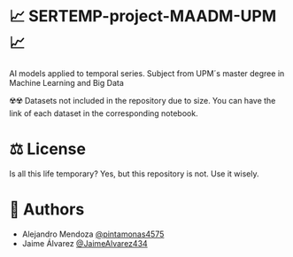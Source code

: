 # 📈 SERTEMP-project-MAADM-UPM 📈
AI models applied to temporal series. Subject from UPM´s master degree in Machine Learning and Big Data

☢️☢️ Datasets not included in the repository due to size. You can have the link of each dataset in the corresponding notebook.

# ⚖️ License
Is all this life temporary? Yes, but this repository is not. Use it wisely. 

# 👥 Authors
- Alejandro Mendoza [@pintamonas4575](https://github.com/pintamonas4575)
- Jaime Álvarez [@JaimeAlvarez434](https://github.com/JaimeAlvarez434)